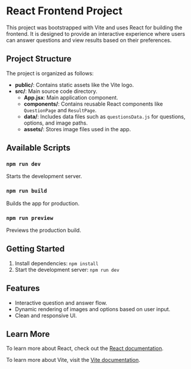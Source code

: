 # React Frontend Project

This project was bootstrapped with Vite and uses React for building the frontend. It is designed to provide an interactive experience where users can answer questions and view results based on their preferences.

## Project Structure

The project is organized as follows:

- **public/**: Contains static assets like the Vite logo.
- **src/**: Main source code directory.
  - **App.jsx**: Main application component.
  - **components/**: Contains reusable React components like `QuestionPage` and `ResultPage`.
  - **data/**: Includes data files such as `questionsData.js` for questions, options, and image paths.
  - **assets/**: Stores image files used in the app.

## Available Scripts

### `npm run dev`
Starts the development server.

### `npm run build`
Builds the app for production.

### `npm run preview`
Previews the production build.

## Getting Started

1. Install dependencies: `npm install`
2. Start the development server: `npm run dev`

## Features

- Interactive question and answer flow.
- Dynamic rendering of images and options based on user input.
- Clean and responsive UI.

## Learn More

To learn more about React, check out the [React documentation](https://reactjs.org/).

To learn more about Vite, visit the [Vite documentation](https://vitejs.dev/).
